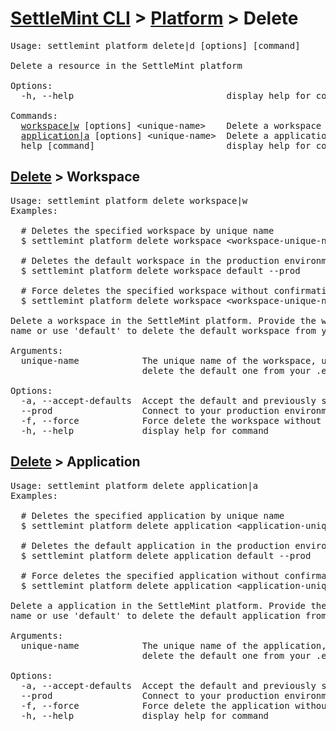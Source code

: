 <h1 id="home"><a href="../../settlemint.md">SettleMint CLI</a> > <a href="../platform.md">Platform</a> > Delete</h1>

<pre>Usage: settlemint platform delete|d [options] [command]

Delete a resource in the SettleMint platform

Options:
  -h, --help                             display help for command

Commands:
  <a href="#delete-workspace">workspace|w</a> [options] &lt;unique-name&gt;    Delete a workspace in the SettleMint platform. Provide the workspace unique name or use &#039;default&#039; to delete the default workspace from your .env file.
  <a href="#delete-application">application|a</a> [options] &lt;unique-name&gt;  Delete a application in the SettleMint platform. Provide the application unique name or use &#039;default&#039; to delete the default application from your .env file.
  help [command]                         display help for command
</pre>

<h2 id="delete-workspace"><a href="#home">Delete</a> > Workspace</h2>

<pre>Usage: settlemint platform delete workspace|w 
Examples:

  # Deletes the specified workspace by unique name
  $ settlemint platform delete workspace &lt;workspace-unique-name&gt;

  # Deletes the default workspace in the production environment
  $ settlemint platform delete workspace default --prod

  # Force deletes the specified workspace without confirmation
  $ settlemint platform delete workspace &lt;workspace-unique-name&gt; --force

Delete a workspace in the SettleMint platform. Provide the workspace unique
name or use &#039;default&#039; to delete the default workspace from your .env file.

Arguments:
  unique-name            The unique name of the workspace, use &#039;default&#039; to
                         delete the default one from your .env file

Options:
  -a, --accept-defaults  Accept the default and previously set values
  --prod                 Connect to your production environment
  -f, --force            Force delete the workspace without confirmation
  -h, --help             display help for command
</pre>

<h2 id="delete-application"><a href="#home">Delete</a> > Application</h2>

<pre>Usage: settlemint platform delete application|a 
Examples:

  # Deletes the specified application by unique name
  $ settlemint platform delete application &lt;application-unique-name&gt;

  # Deletes the default application in the production environment
  $ settlemint platform delete application default --prod

  # Force deletes the specified application without confirmation
  $ settlemint platform delete application &lt;application-unique-name&gt; --force

Delete a application in the SettleMint platform. Provide the application unique
name or use &#039;default&#039; to delete the default application from your .env file.

Arguments:
  unique-name            The unique name of the application, use &#039;default&#039; to
                         delete the default one from your .env file

Options:
  -a, --accept-defaults  Accept the default and previously set values
  --prod                 Connect to your production environment
  -f, --force            Force delete the application without confirmation
  -h, --help             display help for command
</pre>

